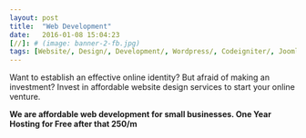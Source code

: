 ```yaml
---
layout: post
title:  "Web Development"
date:   2016-01-08 15:04:23
[//]: # (image: banner-2-fb.jpg)
tags: [Website/, Design/, Development/, Wordpress/, Codeigniter/, Joomla/, Opencart/]
---
```

Want to establish an effective online identity? But afraid of making an investment?
Invest in affordable website design services to start your online venture.

**We are affordable web development for small businesses. One Year Hosting for Free after that 250/m**

